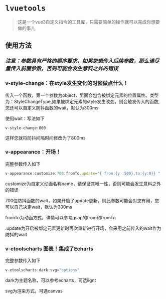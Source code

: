 # `lvuetools`

> 这是一个vue3自定义指令的工具库，只需要简单的操作就可以完成你想要做的事儿

## 使用方法

### *注意：参数具有严格的顺序要求，如果您想传入后续参数，那么请尽量传入前置参数，否则可能会发生意料之外的错误*

### v-style-change：在style发生变化的时候做点什么！

传入一个函数，第一个参数为object，里面会包含被绑定元素的位置属性。类型为：StyleChangeType,如果被绑定元素的style发生改变，则会触发传入的函数,您还可以自定义防抖函数的wait，默认为300ms

使用wait：写法如下

`v-style-change:800`

这样您就将防抖间隔时间修改为了800ms

### v-appearance：开场！

完整参数传入如下

```js
v-appearance:customize:700:fromTo.update="{ from:{y :500},to:{y:0}} "
```

customize为自定义动画名称name，请保证其唯一性，否则可能会发生意料之外的错误

700位防抖函数的wait，如果开启了update更新，则此参数可能会对您有用，您可以自己决定wait，默认为300ms

fromTo为动画方式，详情可以参考gsap的from和fromTo

.update为开启被绑定元素更新时再次重新进行开场，会采用之前传入的wait作为防抖的wait

### v-etoolscharts 图表！集成了Echarts

完整参数传入如下

```js
v-etoolscharts:dark:svg="options"
```

dark为主题名称，可以参考echarts，可选lignt

svg为渲染方式，可选canvas
